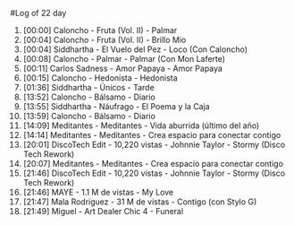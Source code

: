#Log of 22 day

1. [00:00] Caloncho - Fruta (Vol. II) - Palmar
1. [00:04] Caloncho - Fruta (Vol. II) - Brillo Mio
1. [00:04] Siddhartha - El Vuelo del Pez - Loco (Con Caloncho)
1. [00:08] Caloncho - Palmar - Palmar (Con Mon Laferte)
1. [00:11] Carlos Sadness - Amor Papaya - Amor Papaya
1. [00:15] Caloncho - Hedonista - Hedonista
1. [01:36] Siddhartha - Únicos - Tarde
1. [13:52] Caloncho - Bálsamo - Diario
1. [13:55] Siddhartha - Náufrago - El Poema y la Caja
1. [13:59] Caloncho - Bálsamo - Diario
1. [14:09] Meditantes - Meditantes - Vida aburrida (último del año)
1. [14:14] Meditantes - Meditantes - Crea espacio para conectar contigo
1. [20:01] DiscoTech Edit - 10,220 vistas - Johnnie Taylor - Stormy (Disco Tech Rework)
1. [20:07] Meditantes - Meditantes - Crea espacio para conectar contigo
1. [21:46] DiscoTech Edit - 10,220 vistas - Johnnie Taylor - Stormy (Disco Tech Rework)
1. [21:46] MAYE - 1.1 M de vistas - My Love
1. [21:47] Mala Rodriguez - 31 M de vistas - Contigo (con Stylo G)
1. [21:49] Miguel - Art Dealer Chic 4 - Funeral
